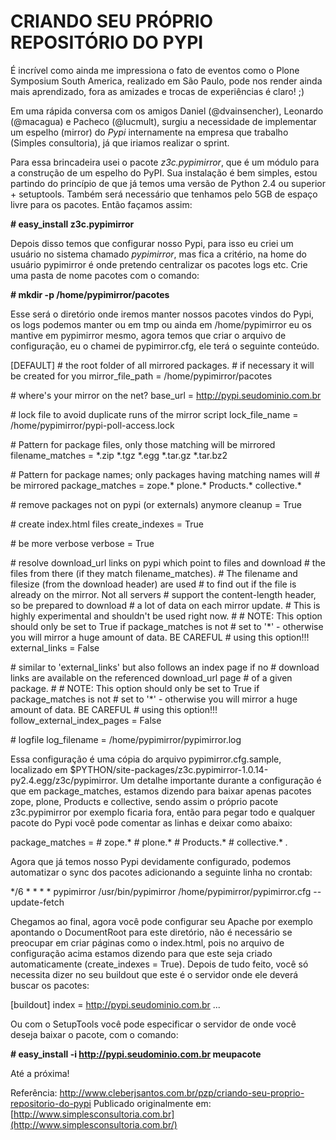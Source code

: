 # CRIANDO SEU PRÓPRIO REPOSITÓRIO DO PYPI

É incrível como ainda me impressiona o fato de eventos como o Plone Symposium South America, realizado em São Paulo, pode nos render ainda mais aprendizado, fora as amizades e trocas de experiências é claro! ;)

Em uma rápida conversa com os amigos Daniel (@dvainsencher), Leonardo (@macagua) e Pacheco (@lucmult), surgiu a necessidade de implementar um espelho (mirror) do *Pypi* internamente na empresa que trabalho (Simples consultoria), já que iriamos realizar o sprint.

Para essa brincadeira usei o pacote *z3c.pypimirror*, que é um módulo para a construção de um espelho do PyPI. Sua instalação é bem simples, estou partindo do princípio de que já temos uma versão de Python 2.4 ou superior + setuptools. Também será necessário que tenhamos pelo 5GB de espaço livre para os pacotes. Então façamos assim:

**# easy_install z3c.pypimirror**

Depois disso temos que configurar nosso Pypi, para isso eu criei um usuário no sistema chamado *pypimirror*, mas fica a critério, na home do usuário pypimirror é onde pretendo centralizar os pacotes logs etc. Crie uma pasta de nome pacotes com o comando:

**# mkdir -p /home/pypimirror/pacotes**

Esse será o diretório onde iremos manter nossos pacotes vindos do Pypi, os logs podemos manter ou em tmp ou ainda em /home/pypimirror eu os mantive em pypimirror mesmo, agora temos que criar o arquivo de configuração, eu o chamei de pypimirror.cfg, ele terá o seguinte conteúdo.



[DEFAULT]
\# the root folder of all mirrored packages.
\# if necessary it will be created for you
mirror_file_path = /home/pypimirror/pacotes

\# where's your mirror on the net?
base_url = http://pypi.seudominio.com.br

\# lock file to avoid duplicate runs of the mirror script
lock_file_name = /home/pypimirror/pypi-poll-access.lock

\# Pattern for package files, only those matching will be mirrored
filename_matches =
  *.zip
  *.tgz
  *.egg
  *.tar.gz
  *.tar.bz2

\# Pattern for package names; only packages having matching names will
\# be mirrored
package_matches =
  zope.*
  plone.*
  Products.*
  collective.*

\# remove packages not on pypi (or externals) anymore
cleanup = True

\# create index.html files
create_indexes = True

\# be more verbose
verbose = True

\# resolve download_url links on pypi which point to files and download
\# the files from there (if they match filename_matches).
\# The filename and filesize (from the download header) are used
\# to find out if the file is already on the mirror. Not all servers
\# support the content-length header, so be prepared to download
\# a lot of data on each mirror update.
\# This is highly experimental and shouldn't be used right now.
\#
\# NOTE: This option should only be set to True if package_matches is not
\# set to '*' - otherwise you will mirror a huge amount of data. BE CAREFUL
\# using this option!!!
external_links = False

\# similar to 'external_links' but also follows an index page if no
\# download links are available on the referenced download_url page
\# of a given package.
\#
\# NOTE: This option should only be set to True if package_matches is not
\# set to '*' - otherwise you will mirror a huge amount of data. BE CAREFUL
\# using this option!!!
follow_external_index_pages = False

\# logfile
log_filename = /home/pypimirror/pypimirror.log


Essa configuração é uma cópia do arquivo pypimirror.cfg.sample, localizado em $PYTHON/site-packages/z3c.pypimirror-1.0.14-py2.4.egg/z3c/pypimirror. Um detalhe importante durante a configuração é que em package_matches, estamos dizendo para baixar apenas pacotes zope, plone, Products e collective, sendo assim o próprio pacote z3c.pypimirror por exemplo ficaria fora, então para pegar todo e qualquer pacote do Pypi você pode comentar as linhas e deixar como abaixo:



package_matches =
\#  zope.*
\#  plone.*
\#  Products.*
\#  collective.*
  *.*


Agora que já temos nosso Pypi devidamente configurado, podemos automatizar o sync dos pacotes adicionando a seguinte linha no crontab:



*/6 * * * * pypimirror /usr/bin/pypimirror /home/pypimirror/pypimirror.cfg --update-fetch


Chegamos ao final, agora você pode configurar seu Apache por exemplo apontando o DocumentRoot para este diretório, não é necessário se preocupar em criar páginas como o index.html, pois no arquivo de configuração acima estamos dizendo para que este seja criado automaticamente (create_indexes = True). Depois de tudo feito, você só necessita dizer no seu buildout que este é o servidor onde ele deverá buscar os pacotes:



[buildout]
index = http://pypi.seudominio.com.br
...


Ou com o SetupTools você pode especificar o servidor de onde você deseja baixar o pacote, com o comando:

**# easy_install -i http://pypi.seudominio.com.br meupacote**

Até a próxima!

Referência: http://www.cleberjsantos.com.br/pzp/criando-seu-proprio-repositorio-do-pypi
Publicado originalmente em: [http://www.simplesconsultoria.com.br](http://www.simplesconsultoria.com.br/)
